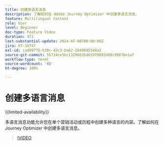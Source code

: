 ```yaml
---
title: 创建多语言消息
description: 了解如何在 Adobe Journey Optimizer 中创建多语言消息。
feature: Multilingual Content
role: User
level: Beginner
doc-type: Feature Video
duration: 471
last-substantial-update: 2024-07-08T00:00:00Z
jira: KT-15747
exl-id: cad09776-b39c-42c3-ba62-28490d5548a3
source-git-commit: 55734ce3bc1329663bd65970892d80c99878e1a7
workflow-type: tm+mt
source-wordcount: '45'
ht-degree: 100%

---
```


# 创建多语言消息

{{limited-availability}}

多语言消息功能允许您在单个营销活动或历程中创建多种语言的内容。了解如何在 Journey Optimizer 中创建多语言消息。

>[!VIDEO](https://video.tv.adobe.com/v/3430921/?learn=on)
